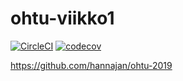 # ohtu-viikko1

[![CircleCI](https://circleci.com/gh/hannajan/ohtu-viikko1.svg?style=svg)](https://circleci.com/gh/hannajan/ohtu-viikko1) [![codecov](https://codecov.io/gh/hannajan/ohtu-viikko1/branch/master/graph/badge.svg)](https://codecov.io/gh/hannajan/ohtu-viikko1)

https://github.com/hannajan/ohtu-2019

